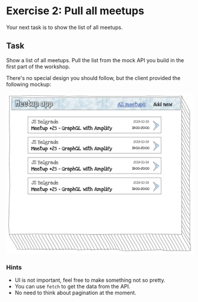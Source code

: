 # Exercise 2: Pull all meetups

Your next task is to show the list of all meetups.

## Task

Show a list of all meetups. Pull the list from the mock API you build in the first part of the workshop.

There's no special design you should follow, but the client provided the following mockup:

![](../images/react-all-meetups.png)

### Hints

- UI is not important, feel free to make something not so pretty.
- You can use `fetch` to get the data from the API.
- No need to think about pagination at the moment.